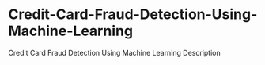 # Credit-Card-Fraud-Detection-Using-Machine-Learning
Credit Card Fraud Detection Using Machine Learning Description
